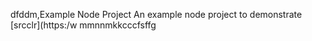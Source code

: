 dfddm,Example Node Project
An example node project to demonstrate [srcclr](https:/w
mmnnmkkcccfsffg
